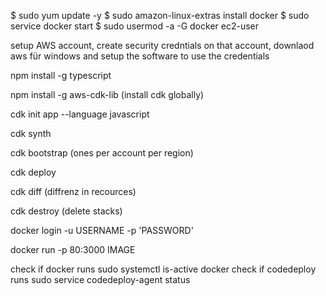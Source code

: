 $ sudo yum update -y
$ sudo amazon-linux-extras install docker
$ sudo service docker start
$ sudo usermod -a -G docker ec2-user

setup AWS account, create security credntials on that account, downlaod aws für windows and setup the software to use the credentials

npm install -g typescript

npm install -g aws-cdk-lib (install cdk globally)

cdk init app --language javascript

cdk synth

cdk bootstrap (ones per account per region)

cdk deploy

cdk diff (diffrenz in recources)

cdk destroy (delete stacks)

docker login -u USERNAME -p 'PASSWORD'

docker run -p 80:3000 IMAGE

check if docker runs sudo systemctl is-active docker
check if codedeploy runs sudo service codedeploy-agent status
